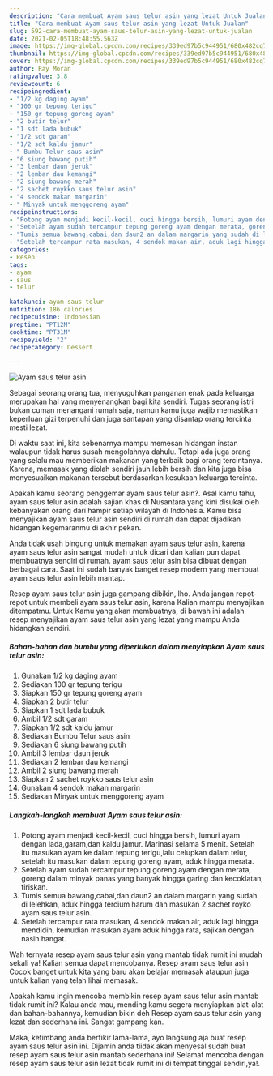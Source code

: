 ```yaml
---
description: "Cara membuat Ayam saus telur asin yang lezat Untuk Jualan"
title: "Cara membuat Ayam saus telur asin yang lezat Untuk Jualan"
slug: 592-cara-membuat-ayam-saus-telur-asin-yang-lezat-untuk-jualan
date: 2021-02-05T18:48:55.563Z
image: https://img-global.cpcdn.com/recipes/339ed97b5c944951/680x482cq70/ayam-saus-telur-asin-foto-resep-utama.jpg
thumbnail: https://img-global.cpcdn.com/recipes/339ed97b5c944951/680x482cq70/ayam-saus-telur-asin-foto-resep-utama.jpg
cover: https://img-global.cpcdn.com/recipes/339ed97b5c944951/680x482cq70/ayam-saus-telur-asin-foto-resep-utama.jpg
author: Ray Moran
ratingvalue: 3.8
reviewcount: 6
recipeingredient:
- "1/2 kg daging ayam"
- "100 gr tepung terigu"
- "150 gr tepung goreng ayam"
- "2 butir telur"
- "1 sdt lada bubuk"
- "1/2 sdt garam"
- "1/2 sdt kaldu jamur"
- " Bumbu Telur saus asin"
- "6 siung bawang putih"
- "3 lembar daun jeruk"
- "2 lembar dau kemangi"
- "2 siung bawang merah"
- "2 sachet roykko saus telur asin"
- "4 sendok makan margarin"
- " Minyak untuk menggoreng ayam"
recipeinstructions:
- "Potong ayam menjadi kecil-kecil, cuci hingga bersih, lumuri ayam dengan lada,garam,dan kaldu jamur. Marinasi selama 5 menit. Setelah itu masukan ayam ke dalam tepung terigu,lalu celupkan dalam telur, setelah itu masukan dalam tepung goreng ayam, aduk hingga merata."
- "Setelah ayam sudah tercampur tepung goreng ayam dengan merata, goreng dalam minyak panas yang banyak hingga garing dan kecoklatan, tiriskan."
- "Tumis semua bawang,cabai,dan daun2 an dalam margarin yang sudah di lelehkan, aduk hingga tercium harum dan masukan 2 sachet royko ayam saus telur asin."
- "Setelah tercampur rata masukan, 4 sendok makan air, aduk lagi hingga mendidih, kemudian masukan ayam aduk hingga rata, sajikan dengan nasih hangat."
categories:
- Resep
tags:
- ayam
- saus
- telur

katakunci: ayam saus telur 
nutrition: 186 calories
recipecuisine: Indonesian
preptime: "PT12M"
cooktime: "PT31M"
recipeyield: "2"
recipecategory: Dessert

---
```



![Ayam saus telur asin](https://img-global.cpcdn.com/recipes/339ed97b5c944951/680x482cq70/ayam-saus-telur-asin-foto-resep-utama.jpg)

Sebagai seorang orang tua, menyuguhkan panganan enak pada keluarga merupakan hal yang menyenangkan bagi kita sendiri. Tugas seorang istri bukan cuman menangani rumah saja, namun kamu juga wajib memastikan keperluan gizi terpenuhi dan juga santapan yang disantap orang tercinta mesti lezat.

Di waktu  saat ini, kita sebenarnya mampu memesan hidangan instan walaupun tidak harus susah mengolahnya dahulu. Tetapi ada juga orang yang selalu mau memberikan makanan yang terbaik bagi orang tercintanya. Karena, memasak yang diolah sendiri jauh lebih bersih dan kita juga bisa menyesuaikan makanan tersebut berdasarkan kesukaan keluarga tercinta. 



Apakah kamu seorang penggemar ayam saus telur asin?. Asal kamu tahu, ayam saus telur asin adalah sajian khas di Nusantara yang kini disukai oleh kebanyakan orang dari hampir setiap wilayah di Indonesia. Kamu bisa menyajikan ayam saus telur asin sendiri di rumah dan dapat dijadikan hidangan kegemaranmu di akhir pekan.

Anda tidak usah bingung untuk memakan ayam saus telur asin, karena ayam saus telur asin sangat mudah untuk dicari dan kalian pun dapat membuatnya sendiri di rumah. ayam saus telur asin bisa dibuat dengan berbagai cara. Saat ini sudah banyak banget resep modern yang membuat ayam saus telur asin lebih mantap.

Resep ayam saus telur asin juga gampang dibikin, lho. Anda jangan repot-repot untuk membeli ayam saus telur asin, karena Kalian mampu menyajikan ditempatmu. Untuk Kamu yang akan membuatnya, di bawah ini adalah resep menyajikan ayam saus telur asin yang lezat yang mampu Anda hidangkan sendiri.

<!--inarticleads1-->

##### Bahan-bahan dan bumbu yang diperlukan dalam menyiapkan Ayam saus telur asin:

1. Gunakan 1/2 kg daging ayam
1. Sediakan 100 gr tepung terigu
1. Siapkan 150 gr tepung goreng ayam
1. Siapkan 2 butir telur
1. Siapkan 1 sdt lada bubuk
1. Ambil 1/2 sdt garam
1. Siapkan 1/2 sdt kaldu jamur
1. Sediakan  Bumbu Telur saus asin
1. Sediakan 6 siung bawang putih
1. Ambil 3 lembar daun jeruk
1. Sediakan 2 lembar dau kemangi
1. Ambil 2 siung bawang merah
1. Siapkan 2 sachet roykko saus telur asin
1. Gunakan 4 sendok makan margarin
1. Sediakan  Minyak untuk menggoreng ayam




<!--inarticleads2-->

##### Langkah-langkah membuat Ayam saus telur asin:

1. Potong ayam menjadi kecil-kecil, cuci hingga bersih, lumuri ayam dengan lada,garam,dan kaldu jamur. Marinasi selama 5 menit. Setelah itu masukan ayam ke dalam tepung terigu,lalu celupkan dalam telur, setelah itu masukan dalam tepung goreng ayam, aduk hingga merata.
1. Setelah ayam sudah tercampur tepung goreng ayam dengan merata, goreng dalam minyak panas yang banyak hingga garing dan kecoklatan, tiriskan.
1. Tumis semua bawang,cabai,dan daun2 an dalam margarin yang sudah di lelehkan, aduk hingga tercium harum dan masukan 2 sachet royko ayam saus telur asin.
1. Setelah tercampur rata masukan, 4 sendok makan air, aduk lagi hingga mendidih, kemudian masukan ayam aduk hingga rata, sajikan dengan nasih hangat.




Wah ternyata resep ayam saus telur asin yang mantab tidak rumit ini mudah sekali ya! Kalian semua dapat mencobanya. Resep ayam saus telur asin Cocok banget untuk kita yang baru akan belajar memasak ataupun juga untuk kalian yang telah lihai memasak.

Apakah kamu ingin mencoba membikin resep ayam saus telur asin mantab tidak rumit ini? Kalau anda mau, mending kamu segera menyiapkan alat-alat dan bahan-bahannya, kemudian bikin deh Resep ayam saus telur asin yang lezat dan sederhana ini. Sangat gampang kan. 

Maka, ketimbang anda berfikir lama-lama, ayo langsung aja buat resep ayam saus telur asin ini. Dijamin anda tiidak akan menyesal sudah buat resep ayam saus telur asin mantab sederhana ini! Selamat mencoba dengan resep ayam saus telur asin lezat tidak rumit ini di tempat tinggal sendiri,ya!.

